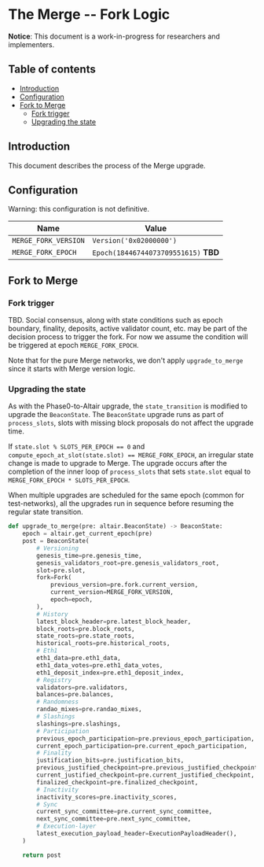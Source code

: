 # The Merge -- Fork Logic

**Notice**: This document is a work-in-progress for researchers and implementers.

## Table of contents

<!-- START doctoc generated TOC please keep comment here to allow auto update -->
<!-- DON'T EDIT THIS SECTION, INSTEAD RE-RUN doctoc TO UPDATE -->

- [Introduction](#introduction)
- [Configuration](#configuration)
- [Fork to Merge](#fork-to-merge)
  - [Fork trigger](#fork-trigger)
  - [Upgrading the state](#upgrading-the-state)

<!-- END doctoc generated TOC please keep comment here to allow auto update -->

## Introduction

This document describes the process of the Merge upgrade.

## Configuration

Warning: this configuration is not definitive.

| Name | Value |
| - | - |
| `MERGE_FORK_VERSION` | `Version('0x02000000')` |
| `MERGE_FORK_EPOCH` | `Epoch(18446744073709551615)` **TBD** |

## Fork to Merge

### Fork trigger

TBD. Social consensus, along with state conditions such as epoch boundary, finality, deposits, active validator count, etc. may be part of the decision process to trigger the fork. For now we assume the condition will be triggered at epoch `MERGE_FORK_EPOCH`.

Note that for the pure Merge networks, we don't apply `upgrade_to_merge` since it starts with Merge version logic.

### Upgrading the state

As with the Phase0-to-Altair upgrade, the `state_transition` is modified to upgrade the `BeaconState`.
The `BeaconState` upgrade runs as part of `process_slots`, slots with missing block proposals do not affect the upgrade time.

If `state.slot % SLOTS_PER_EPOCH == 0` and `compute_epoch_at_slot(state.slot) == MERGE_FORK_EPOCH`, an irregular state change is made to upgrade to Merge.
The upgrade occurs after the completion of the inner loop of `process_slots` that sets `state.slot` equal to `MERGE_FORK_EPOCH * SLOTS_PER_EPOCH`.

When multiple upgrades are scheduled for the same epoch (common for test-networks),
all the upgrades run in sequence before resuming the regular state transition.

```python
def upgrade_to_merge(pre: altair.BeaconState) -> BeaconState:
    epoch = altair.get_current_epoch(pre)
    post = BeaconState(
        # Versioning
        genesis_time=pre.genesis_time,
        genesis_validators_root=pre.genesis_validators_root,
        slot=pre.slot,
        fork=Fork(
            previous_version=pre.fork.current_version,
            current_version=MERGE_FORK_VERSION,
            epoch=epoch,
        ),
        # History
        latest_block_header=pre.latest_block_header,
        block_roots=pre.block_roots,
        state_roots=pre.state_roots,
        historical_roots=pre.historical_roots,
        # Eth1
        eth1_data=pre.eth1_data,
        eth1_data_votes=pre.eth1_data_votes,
        eth1_deposit_index=pre.eth1_deposit_index,
        # Registry
        validators=pre.validators,
        balances=pre.balances,
        # Randomness
        randao_mixes=pre.randao_mixes,
        # Slashings
        slashings=pre.slashings,
        # Participation
        previous_epoch_participation=pre.previous_epoch_participation,
        current_epoch_participation=pre.current_epoch_participation,
        # Finality
        justification_bits=pre.justification_bits,
        previous_justified_checkpoint=pre.previous_justified_checkpoint,
        current_justified_checkpoint=pre.current_justified_checkpoint,
        finalized_checkpoint=pre.finalized_checkpoint,
        # Inactivity
        inactivity_scores=pre.inactivity_scores,
        # Sync
        current_sync_committee=pre.current_sync_committee,
        next_sync_committee=pre.next_sync_committee,
        # Execution-layer
        latest_execution_payload_header=ExecutionPayloadHeader(),
    )

    return post
```
